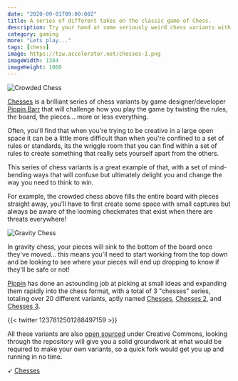 ```yaml
---
date: "2020-09-01T09:00:00Z"
title: A series of different takes on the classic game of Chess.
description: Try your hand at some seriously weird chess variants with "chesses".
category: gaming
more: "Lets play..."
tags: [chess]
image: https://tiw.accelerator.net/chesses-1.png
imageWidth: 1384
imageHeight: 1060
---
```


![Crowded Chess](<https://tiw.accelerator.net/chesses-1.png;resize(450,400,fit)/quantize(10)/quality(60).png>)

[Chesses](https://pippinbarr.github.io/chesses/) is a brilliant series of chess variants by game designer/developer [Pippin Barr](https://www.pippinbarr.com/) that will challenge how you play the game by twisting the rules, the board, the pieces... more or less everything.

<!--more-->

Often, you'll find that when you're trying to be creative in a large open space it can be a little more difficult than when you're confined to a set of rules or standards, its the wriggle room that you can find within a set of rules to create something that really sets yourself apart from the others.

This series of chess variants is a great example of that, with a set of mind-bending ways that will confuse but ultimately delight you and change the way you need to think to win.

For example, the crowded chess above fills the entire board with pieces straight away, you'll have to first create some space with small captures but always be aware of the looming checkmates that exist when there are threats everywhere!

![Gravity Chess](<https://tiw.accelerator.net/chesses-2.png;resize(450,400,fit)/quantize(10)/quality(60).png>)

In gravity chess, your pieces will sink to the bottom of the board once they've moved... this means you'll need to start working from the top down and be looking to see where your pieces will end up dropping to know if they'll be safe or not!

[Pippin](https://www.pippinbarr.com/) has done an astounding job at picking at small ideas and expanding them rapidly into the chess format, with a total of 3 "chesses" series, totaling over 20 different variants, aptly named [Chesses](https://pippinbarr.github.io/chesses/), [Chesses 2](https://pippinbarr.github.io/chesses2), and [Chesses 3](https://pippinbarr.github.io/chesses3).

{{< twitter 1237812501288497159 >}}

All these variants are also [open sourced](https://github.com/pippinbarr/chesses) under Creative Commons, looking through the repository will give you a solid groundwork at what would be required to make your own variants, so a quick fork would get you up and running in no time.

➶ [Chesses](https://pippinbarr.github.io/chesses/)
